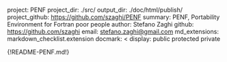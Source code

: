 project: PENF
project_dir: ./src/
output_dir: ./doc/html/publish/
project_github: https://github.com/szaghi/PENF
summary: PENF, Portability Environment for Fortran poor people
author: Stefano Zaghi
github: https://github.com/szaghi
email: stefano.zaghi@gmail.com
md_extensions: markdown_checklist.extension
docmark: <
display: public
         protected
         private

{!README-PENF.md!}
